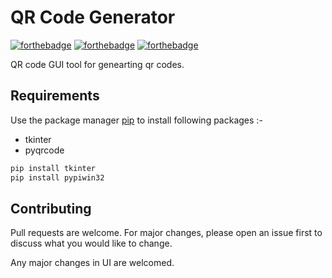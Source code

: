 # QR Code Generator

[![forthebadge](https://forthebadge.com/images/badges/built-with-love.svg)](https://forthebadge.com)
[![forthebadge](https://forthebadge.com/images/badges/built-with-swag.svg)](https://forthebadge.com)
[![forthebadge](https://forthebadge.com/images/badges/made-with-python.svg)](https://forthebadge.com)

QR code GUI tool for genearting qr codes.


## Requirements

Use the package manager [pip](https://pip.pypa.io/en/stable/) to install following packages :-
* tkinter
* pyqrcode

```bash
pip install tkinter
pip install pypiwin32
```





## Contributing
Pull requests are welcome. For major changes, please open an issue first to discuss what you would like to change.

Any major changes in UI are welcomed.
